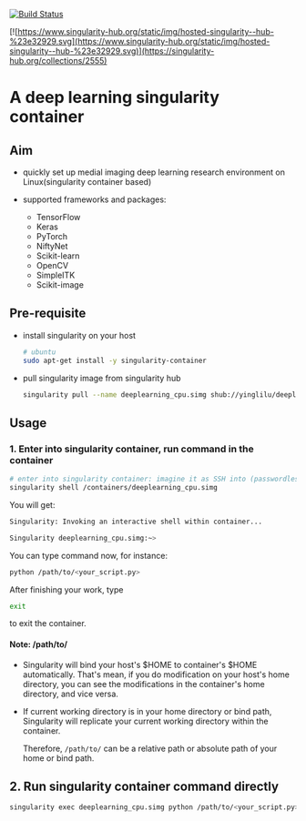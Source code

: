 [![Build Status](https://travis-ci.org/yinglilu/deeplearning_cpu_singularity.svg?branch=master)](https://travis-ci.org/yinglilu/deeplearning_cpu_singularity)

[![https://www.singularity-hub.org/static/img/hosted-singularity--hub-%23e32929.svg](https://www.singularity-hub.org/static/img/hosted-singularity--hub-%23e32929.svg)](https://singularity-hub.org/collections/2555)

# A deep learning singularity container

## Aim

- quickly set up medial imaging deep learning research environment on Linux(singularity container based)
- supported frameworks and packages:

    - TensorFlow
    - Keras
    - PyTorch
    - NiftyNet
    - Scikit-learn
    - OpenCV
    - SimpleITK
    - Scikit-image

## Pre-requisite

- install singularity on your host

    ```bash
    # ubuntu
    sudo apt-get install -y singularity-container
    ```

- pull singularity image from singularity hub

    ```bash
    singularity pull --name deeplearning_cpu.simg shub://yinglilu/deeplearning_cpu_singularity
    ```

## Usage

### 1. Enter into singularity container, run command in the container

```bash
# enter into singularity container: imagine it as SSH into (passwordless) another machine
singularity shell /containers/deeplearning_cpu.simg
```

You will get:

```bash
Singularity: Invoking an interactive shell within container...

Singularity deeplearning_cpu.simg:~>
```

You can type command now, for instance:

```bash
python /path/to/<your_script.py>
```

After finishing your work, type

```bash
exit
```

to exit the container.

#### Note: /path/to/

- Singularity will bind your host's $HOME to container's $HOME automatically. That's mean, if you do modification on your host's home directory, you can see the modifications in the container's home directory, and vice versa.

- If current working directory is in your home directory or bind path, Singularity will replicate your current working directory within the container.

    Therefore, `/path/to/` can be a relative path or absolute path of your home or bind path.

## 2. Run singularity container command directly

```bash
singularity exec deeplearning_cpu.simg python /path/to/<your_script.py>
```

